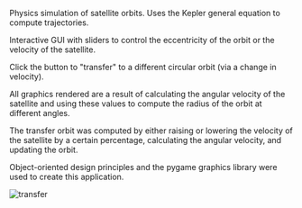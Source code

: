 Physics simulation of satellite orbits. Uses the Kepler general equation to compute trajectories. 

Interactive GUI with sliders to control the eccentricity of the orbit or the velocity of the satellite. 

Click the button to "transfer" to a different circular orbit (via a change in velocity). 

All graphics rendered are a result of calculating the angular velocity of the satellite and using these values to compute the radius of the orbit at different angles. 

The transfer orbit was computed by either raising or lowering the velocity of the satellite by a certain percentage, calculating the angular velocity, and updating the orbit. 

Object-oriented design principles and the pygame graphics library were used to create this application. 

![transfer](https://github.com/user-attachments/assets/38810015-c691-4a74-8b40-283274676db4)
